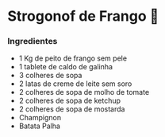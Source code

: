 # Strogonof de Frango :chicken:

### **Ingredientes**

- 1 Kg de peito de frango sem pele
- 1 tablete de caldo de galinha
- 3 colheres de sopa
- 2 latas de creme de leite sem soro
- 2 colheres de sopa de molho de tomate
- 2 colheres de sopa de ketchup
- 2 colheres de sopa de mostarda
- Champignon
- Batata Palha

